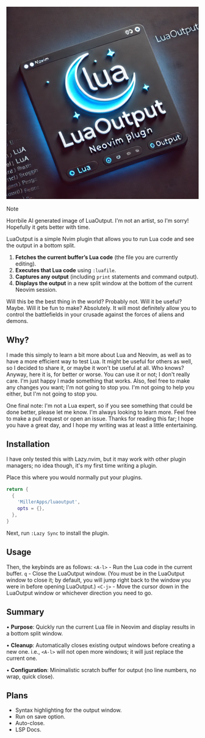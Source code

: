 ![LuaOutput](luaoutput.png)

> [!Note]
> Horrbile AI generated image of LuaOutput. I'm not an artist, so I'm sorry! Hopefully it gets better with time.
>

LuaOutput is a simple Nvim plugin that allows you to run Lua code and see the output in a bottom split.

1. **Fetches the current buffer’s Lua code** (the file you are currently editing).
2. **Executes that Lua code** using `:luafile`.
3. **Captures any output** (including `print` statements and command output).
4. **Displays the output** in a new split window at the bottom of the current Neovim session.

Will this be the best thing in the world? Probably not. Will it be useful? Maybe. Will it be fun to make? Absolutely. It will most definitely allow you to control the battlefields in your crusade against the forces of aliens and demons.

## Why?
I made this simply to learn a bit more about Lua and Neovim, as well as to have a more efficient way to test Lua. It might be useful for others as well, so I decided to share it, or maybe it won't be useful at all. Who knows? Anyway, here it is, for better or worse. You can use it or not; I don't really care. I'm just happy I made something that works. Also, feel free to make any changes you want; I'm not going to stop you. I'm not going to help you either, but I'm not going to stop you.

One final note: I'm not a Lua expert, so if you see something that could be done better, please let me know. I'm always looking to learn more. Feel free to make a pull request or open an issue. Thanks for reading this far; I hope you have a great day, and I hope my writing was at least a little entertaining.

## Installation
I have only tested this with Lazy.nvim, but it may work with other plugin managers; no idea though, it's my first time writing a plugin.

Place this where you would normally put your plugins.
```lua
return {
  {
    'MillerApps/luaoutput',
    opts = {},
  },
}
```
Next, run `:Lazy Sync` to install the plugin.

## Usage
Then, the keybinds are as follows:
`<A-l>` - Run the Lua code in the current buffer.
`q` - Close the LuaOutput window. (You must be in the LuaOutput window to close it; by default, you will jump right back to the window you were in before opening LuaOutput.)
`<C-j>` - Move the cursor down in the LuaOutput window or whichever direction you need to go.

## Summary
• **Purpose**: Quickly run the current Lua file in Neovim and display results in a bottom split window.

• **Cleanup**: Automatically closes existing output windows before creating a new one. i.e., `<A-l>` will not open more windows; it will just replace the current one.

• **Configuration**: Minimalistic scratch buffer for output (no line numbers, no wrap, quick close).

## Plans
-  Syntax highlighting for the output window.
-  Run on save option.
-  Auto-close.
-  LSP Docs.

